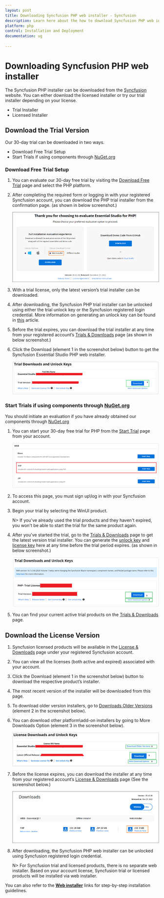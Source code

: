```yaml
---
layout: post
title: Downloading Syncfusion PHP web installer - Syncfusion
description: Learn here about the how to download Syncfusion PHP web installer from our syncfusion website with license.
platform: php
control: Installation and Deployment
documentation: ug

---
```


# Downloading Syncfusion PHP web installer

The Syncfusion PHP installer can be downloaded from the [Syncfusion](https://www.syncfusion.com/jquery/php-ui-controls) website. You can either download the licensed installer or try our trial installer depending on your license. 

   -	Trial Installer
   -	Licensed Installer


## Download the Trial Version

Our 30-day trial can be downloaded in two ways.

   * Download Free Trial Setup
   * Start Trials if using components through [NuGet.org](https://www.nuget.org/packages?q=syncfusion)


### Download Free Trial Setup

1. You can evaluate our 30-day free trial by visiting the [Download Free Trial](https://www.syncfusion.com/downloads) page and select the PHP platform.
2. After completing the required form or logging in with your registered Syncfusion account, you can download the PHP trial installer from the confirmation page. (as shown in below screenshot.) 
   
   ![Trial and downloads of Syncfusion Essential Studio](images/trial-confirmation.png)
   
3. With a trial license, only the latest version’s trial installer can be downloaded.
4. After downloading, the Syncfusion PHP trial installer can be unlocked using either the trial unlock key or the Syncfusion registered login credential. More information on generating an unlock key can be found in [this](https://support.syncfusion.com/kb/article/7053/how-to-generate-unlock-key-for-essentials-studio-products) article.
5. Before the trial expires, you can download the trial installer at any time from your registered account’s [Trials & Downloads](https://www.syncfusion.com/account/manage-trials/downloads) page (as shown in below screenshot.)
6. Click the Download (element 1 in the screenshot below) button to get the Syncfusion Essential Studio PHP web installer.
 
   ![Trial and downloads of Syncfusion Essential Studio](images/trial-download.png)


   
### Start Trials if using components through [NuGet.org](https://www.nuget.org/packages?q=syncfusion)

You should initiate an evaluation if you have already obtained our components through [NuGet.org](https://www.nuget.org/packages?q=syncfusion)

1. You can start your 30-day free trial for PHP from the [Start Trial](https://www.syncfusion.com/account/manage-trials/start-trials) page from your account.
   
   ![Trial and downloads of Syncfusion Essential Studio](images/start-trial-download.png)
   
2. To access this page, you must sign up\log in with your Syncfusion account.
3. Begin your trial by selecting the WinUI product. 

   N> If you've already used the trial products and they haven't expired, you won't be able to start the trial for the same product again.

4. After you've started the trial, go to the [Trials & Downloads](https://www.syncfusion.com/account/manage-trials/downloads) page to get the latest version trial installer. You can generate the [unlock key](https://support.syncfusion.com/kb/article/7053/how-to-generate-unlock-key-for-essentials-studio-products) and [license key](https://help.syncfusion.com/php/licensing/overview) here at any time before the trial period expires. (as shown in below screenshot.)

   ![License and downloads of Syncfusion Essential Studio](images/start-trial-download-installer.png)

5. You can find your current active trial products on the [Trials & Downloads](https://www.syncfusion.com/account/manage-trials/downloads) page.
   

## Download the License Version

1. Syncfusion licensed products will be available in the [License & Downloads](https://www.syncfusion.com/account/downloads) page under your registered Syncfusion account.
2. You can view all the licenses (both active and expired) associated with your account.
3. Click the Download (element 1 in the screenshot below) button to download the respective product’s installer.
4. The most recent version of the installer will be downloaded from this page.
5. To download older version installers, go to [Downloads Older Versions](https://www.syncfusion.com/account/downloads/studio) (element 2 in the screenshot below).
6. You can download other platform\add-on installers by going to More Downloads Option (element 3 in the screenshot below).

   ![License and downloads of Syncfusion Essential Studio](images/license-download.png)
   
7. Before the license expires, you can download the installer at any time from your registered account’s [License & Downloads](https://www.syncfusion.com/account/downloads) page (See the screenshot below.)
   
   ![License and downloads of Syncfusion Essential Studio](images/start-trial-download-web-installer.png)
   
8. After downloading, the Syncfusion PHP web installer can be unlocked using Syncfusion registered login credential.

   N> For Syncfusion trial and licensed products, there is no separate web installer. Based on your account license, Syncfusion trial or licensed products will be installed via web installer.
	
	
You can also refer to the [**Web installer**](https://help.syncfusion.com/php/installation/web-installer/how-to-install) links for step-by-step installation guidelines.